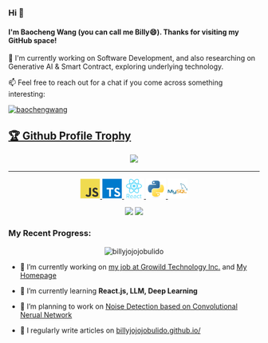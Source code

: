 <h3 align="left">Hi 👋</h3>
<h4>I'm Baocheng Wang (you can call me Billy😄). Thanks for visiting my GitHub space!</h4>
<p>🔭 I'm currently working on Software Development, and also researching on Generative AI & Smart Contract, exploring underlying technology.</p>
<p>📫 Feel free to reach out for a chat if you come across something interesting:</p>
<p align="left"><a href="www.linkedin.com/in/baocheng-wang-504b351a5" target="blank"><img src="https://img.shields.io/twitter/follow/baochengwang?logo=twitter&style=for-the-badge" alt="baochengwang" /></a> </p>

<a href="https://github.com/ryo-ma/github-profile-trophy"><h2>🏆 Github Profile Trophy</h2></a>
<p align="center">
  <img width=800 src="https://github-profile-trophy.vercel.app/?username=billyjojojobulido&column=10&theme=gruvbox&no-frame=true"/>
</p>

---

<p align="center"> 
  <a href="https://developer.mozilla.org/en-US/docs/Web/JavaScript" target="_blank" rel="noreferrer"> <img src="https://raw.githubusercontent.com/devicons/devicon/master/icons/javascript/javascript-original.svg" alt="javascript" width="40" height="40"/> </a> 
  <a href="https://www.typescriptlang.org/" target="_blank" rel="noreferrer"> <img src="https://raw.githubusercontent.com/devicons/devicon/master/icons/typescript/typescript-original.svg" alt="typescript" width="40" height="40"/> </a> 
  <a href="https://reactjs.org/" target="_blank" rel="noreferrer"> <img src="https://raw.githubusercontent.com/devicons/devicon/master/icons/react/react-original-wordmark.svg" alt="react" width="40" height="40"/> </a> 
  <a href="https://www.python.org" target="_blank" rel="noreferrer"> <img src="https://raw.githubusercontent.com/devicons/devicon/master/icons/python/python-original.svg" alt="python" width="40" height="40"/> </a> 
  <a href="https://www.mysql.com/" target="_blank" rel="noreferrer"> <img src="https://raw.githubusercontent.com/devicons/devicon/master/icons/mysql/mysql-original-wordmark.svg" alt="mysql" width="40" height="40"/> </a>


<div align="center">
  <img height="170" src="https://github-readme-stats.vercel.app/api/top-langs/?username=billyjojojobulido&layout=compact" />
  <img height="170" src="https://github-readme-stats.vercel.app/api?username=billyjojojobulido&count_private=true&include_all_commits=true" />
</div>


<h3 align="left">My Recent Progress:</h3>

<p align="center"><img align="center" src="https://github-readme-streak-stats.herokuapp.com/?user=billyjojojobulido&" alt="billyjojojobulido" /></p>

- 🔭 I’m currently working on [my job at Growild Technology Inc.](https://billyjojojobulido.github.io/) and [My Homepage](https://github.com/billyjojojobulido/billyjojojobulido.github.io)

- 🌱 I’m currently learning **React.js, LLM, Deep Learning**

- 🎯 I’m planning to work on [Noise Detection based on Convolutional Nerual Network](https://github.com/billyjojojobulido/Angji-CNN-NoiseDetection)

- 📝 I regularly write articles on [billyjojojobulido.github.io/](billyjojojobulido.github.io/)

